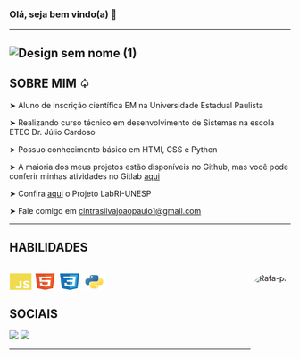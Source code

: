 ### Olá, seja bem vindo(a) 👋

<!--
**joaocintrasilva/joaocintrasilva** is a ✨ _special_ ✨ repository because its `README.md` (this file) appears on your GitHub profile.

Here are some ideas to get you started:

- 🔭 I’m currently working on ...
- 🌱 I’m currently learning ...
- 👯 I’m looking to collaborate on ...
- 🤔 I’m looking for help with ...
- 💬 Ask me about ...
- 📫 How to reach me: ...
- 😄 Pronouns: ...
- ⚡ Fun fact: ...
-->
-----
![Design sem nome (1)](https://user-images.githubusercontent.com/118399075/203639289-3f3daf18-6173-4c2c-915d-afac86cd1613.gif)
-----
## SOBRE MIM ♤

➤ Aluno de inscrição científica EM na Universidade Estadual Paulista

➤ Realizando curso técnico em desenvolvimento de Sistemas na escola ETEC Dr. Júlio Cardoso

➤ Possuo conhecimento básico em HTMl, CSS e Python

➤ A maioria dos meus projetos estão disponíveis no Github, mas você pode conferir minhas atividades no Gitlab [aqui](https://gitlab.com/joaopaulo123)

➤ Confira [aqui](https://gitlab.com/unesp-labri) o Projeto LabRI-UNESP

➤ Fale comigo em cintrasilvajoaopaulo1@gmail.com


-----

## HABILIDADES 
<div style="display: inline_block"><br>
  <img align="center" alt="Rafa-Js" height="30" width="40" src="https://raw.githubusercontent.com/devicons/devicon/master/icons/javascript/javascript-plain.svg">
  <img align="center" alt="Rafa-HTML" height="30" width="40" src="https://raw.githubusercontent.com/devicons/devicon/master/icons/html5/html5-original.svg">
  <img align="center" alt="Rafa-CSS" height="30" width="40" src="https://raw.githubusercontent.com/devicons/devicon/master/icons/css3/css3-original.svg">
  <img align="center" alt="Rafa-Python" height="30" width="40" src="https://raw.githubusercontent.com/devicons/devicon/master/icons/python/python-original.svg">
  <img align="right" alt="Rafa-pic" height="150" style="border-radius:50px;" src="https://encrypted-tbn0.gstatic.com/images?q=tbn:ANd9GcT6zhCrIh0xlpCctJuMu5_fPK28lsKll6S4Gw&usqp=CAU">
  
</div>

## SOCIAIS 
 
<div> 
  <a href = "mailto:cintrasilvajoaopaulo1@gmail.com"><img src="https://img.shields.io/badge/-Gmail-%23333?style=for-the-badge&logo=gmail&logoColor=white" target="_blank"></a>
  <a href="https://https://twitter.com/JooPaul12201864" target="_blank"><img src="https://img.shields.io/badge/-LinkedIn-%230077B5?style=for-the-badge&logo=linkedin&logoColor=white" target="_blank"></a> 
  
</div>

-----
